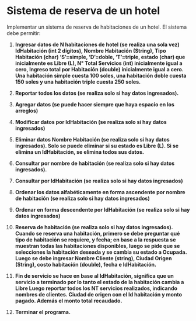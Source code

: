 # Sistema de reserva de un hotel

Implementar un sistema de reserva de habitaciones de un hotel. El sistema debe permitir:

1. **Ingresar datos de N habitaciones de hotel (se realiza una sola vez) IdHabitación (int 2 dígitos), Nombre Habitación (String), Tipo Habitación (char) ‘S’=simple, ‘D’=doble, ‘T’=triple, estado (char) que inicialmente es Libre (L), N° Total Servicios (int) inicialmente igual a cero, Ingreso total por Habitación (double) inicialmente igual a cero. Una habitación simple cuesta 100 soles, una habitación doble cuesta 150 soles y una habitación triple cuesta 250 soles.**

2. **Reportar todos los datos (se realiza solo si hay datos ingresados).**
3. **Agregar datos (se puede hacer siempre que haya espacio en los arreglos)**
4. **Modificar datos por IdHabitación (se realiza solo si hay datos ingresados)**
5. **Eliminar datos Nombre Habitación (se realiza solo si hay datos ingresados). Solo se puede eliminar si su estado es Libre (L). Si se elimina un IdHabitación, se elimina todos sus datos.**
6. **Consultar por nombre de habitación (se realiza solo si hay datos ingresados).**
7. **Consultar por IdHabitación (se realiza solo si hay datos ingresados)**
8. **Ordenar los datos alfabéticamente en forma ascendente por nombre de habitación (se realiza solo si hay datos ingresados)**
9. **Ordenar en forma descendente por IdHabitación (se realiza solo si hay datos ingresados)**
10. **Reserva de habitación (se realiza solo si hay datos ingresados). Cuando se reserva una habitación, primero se debe preguntar qué tipo de habitación se requiere, y fecha; en base a la respuesta se muestran todas las habitaciones disponibles, luego se pide que se selecciones la habitación deseada y se cambia su estado a Ocupada. Luego se debe ingresar Nombre Cliente (string), Ciudad Origen (String), costo habitación (double), fecha e IdHabitación.**
11. **Fin de servicio se hace en base al IdHabitación, significa que un servicio a terminado por lo tanto el estado de la habitación cambia a Libre Luego reportar todos los NT servicios realizados, indicando nombres de clientes. Ciudad de origen con el Id habitación y monto pagado. Además el monto total recaudado.**
12. **Terminar el programa.**

